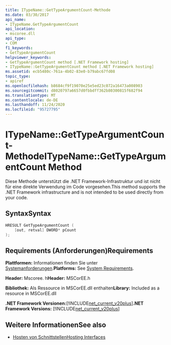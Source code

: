 ```yaml
---
title: ITypeName::GetTypeArgumentCount-Methode
ms.date: 03/30/2017
api_name:
- ITypeName.GetTypeArgumentCount
api_location:
- mscoree.dll
api_type:
- COM
f1_keywords:
- GetTypeArgumentCount
helpviewer_keywords:
- GetTypeArgumentCount method [.NET Framework hosting]
- ITypeName::GetTypeArgumentCount method [.NET Framework hosting]
ms.assetid: ecb5480c-761a-4b02-83e0-b79abc67fd08
topic_type:
- apiref
ms.openlocfilehash: b8684cf9f19070e25e5ed23c072a16473a008903
ms.sourcegitcommit: d8020797a6657d0fbbdff362b80300815f682f94
ms.translationtype: MT
ms.contentlocale: de-DE
ms.lasthandoff: 11/24/2020
ms.locfileid: "95727795"
---
```

# <a name="itypenamegettypeargumentcount-method"></a><span data-ttu-id="20542-102">ITypeName::GetTypeArgumentCount-Methode</span><span class="sxs-lookup"><span data-stu-id="20542-102">ITypeName::GetTypeArgumentCount Method</span></span>

<span data-ttu-id="20542-103">Diese Methode unterstützt die .NET Framework-Infrastruktur und ist nicht für eine direkte Verwendung im Code vorgesehen.</span><span class="sxs-lookup"><span data-stu-id="20542-103">This method supports the .NET Framework infrastructure and is not intended to be used directly from your code.</span></span>  
  
## <a name="syntax"></a><span data-ttu-id="20542-104">Syntax</span><span class="sxs-lookup"><span data-stu-id="20542-104">Syntax</span></span>  
  
```cpp  
HRESULT GetTypeArgumentCount (  
    [out, retval] DWORD* pCount  
);  
```  
  
## <a name="requirements"></a><span data-ttu-id="20542-105">Requirements (Anforderungen)</span><span class="sxs-lookup"><span data-stu-id="20542-105">Requirements</span></span>  

 <span data-ttu-id="20542-106">**Plattformen:** Informationen finden Sie unter [Systemanforderungen](../../get-started/system-requirements.md).</span><span class="sxs-lookup"><span data-stu-id="20542-106">**Platforms:** See [System Requirements](../../get-started/system-requirements.md).</span></span>  
  
 <span data-ttu-id="20542-107">**Header:** Mscoree. h</span><span class="sxs-lookup"><span data-stu-id="20542-107">**Header:** MSCorEE.h</span></span>  
  
 <span data-ttu-id="20542-108">**Bibliothek:** Als Ressource in MSCorEE.dll enthalten</span><span class="sxs-lookup"><span data-stu-id="20542-108">**Library:** Included as a resource in MSCorEE.dll</span></span>  
  
 <span data-ttu-id="20542-109">**.NET Framework Versionen:**[!INCLUDE[net_current_v20plus](../../../../includes/net-current-v20plus-md.md)]</span><span class="sxs-lookup"><span data-stu-id="20542-109">**.NET Framework Versions:** [!INCLUDE[net_current_v20plus](../../../../includes/net-current-v20plus-md.md)]</span></span>  
  
## <a name="see-also"></a><span data-ttu-id="20542-110">Weitere Informationen</span><span class="sxs-lookup"><span data-stu-id="20542-110">See also</span></span>

- [<span data-ttu-id="20542-111">Hosten von Schnittstellen</span><span class="sxs-lookup"><span data-stu-id="20542-111">Hosting Interfaces</span></span>](hosting-interfaces.md)
